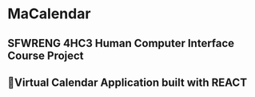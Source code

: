# MaCalendar

## SFWRENG 4HC3 Human Computer Interface Course Project
## 📅Virtual Calendar Application built with REACT
